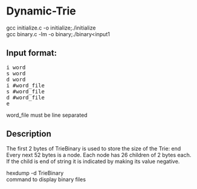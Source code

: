 # Dynamic-Trie
gcc initialize.c -o initialize;./initialize</br>
gcc binary.c -lm -o binary;./binary<input1

## Input format:
<pre>
i word
s word
d word
i #word_file
s #word_file
d #word_file
e
</pre>

word_file must be line separated</br>
## Description
The first 2 bytes of TrieBinary is used to store the size of the Trie: end</br>
Every next 52 bytes is a node. Each node has 26 children of 2 bytes each.</br>
If the child is end of string it is indicated by making its value negative.</br>

hexdump -d TrieBinary</br>
command to display binary files</br>